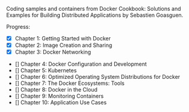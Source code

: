 Coding samples and containers from Docker Cookbook: Solutions and Examples for Building Distributed Applications by Sebastien Goasguen.

Progress:
- [x] Chapter 1: Getting Started with Docker
- [x] Chapter 2: Image Creation and Sharing
- [x] Chapter 3: Docker Networking
- [] Chapter 4: Docker Configuration and Development
- [] Chapter 5: Kubernetes
- [] Chapter 6: Optimized Operating System Distributions for Docker
- [] Chapter 7: The Docker Ecosystems: Tools
- [] Chapter 8: Docker in the Cloud
- [] Chapter 9: Monitoring Containers
- [] Chapter 10: Application Use Cases
